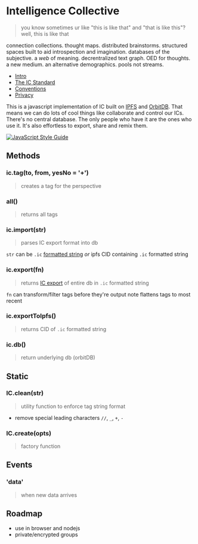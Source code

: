 # Intelligence Collective

> you know sometimes ur like "this is like that" and "that is like this"? well, this is like that

connection collections. thought maps. distributed brainstorms. structured spaces built to aid introspection and imagination. databases of the subjective. a *web* of meaning. decrentralized text graph. OED for thoughts. a new medium. an alternative demographics. pools not streams.

* [Intro](/docs/ic.md)
* [The IC Standard](/docs/ic-export.md)
* [Conventions](/docs/conventions.md)
* [Privacy](/docs/privacy.md)

This is a javascript implementation of IC built on [IPFS](https://ipfs.io/) and [OrbitDB](https://github.com/orbitdb/orbit-db). That means we can do lots of cool things like collaborate and control our ICs. There's no central database. The only people who have it are the ones who use it. It's also effortless to export, share and remix them.

[![JavaScript Style Guide](https://img.shields.io/badge/code_style-standard-brightgreen.svg)](https://standardjs.com)

## Methods

### ic.tag(to, from, yesNo = '+')
> creates a tag for the perspective

### all()
> returns all tags


### ic.import(str)
> parses IC export format into db

`str` can be `.ic` [formatted string](/docs/ic-export.md) *or* ipfs CID containing `.ic` formatted string

### ic.export(fn)
> returns [IC export](/docs/ic-export.md) of entire db in `.ic` formatted string

`fn` can transform/filter tags before they're output
note flattens tags to most recent

### ic.exportToIpfs()
> returns CID of `.ic` formatted string

### ic.db()
> return underlying db (orbitDB)

## Static

### IC.clean(str)
> utility function to enforce tag string format

* remove special leading characters `//`, `_`, `+`, `-`

### IC.create(opts)
> factory function 

## Events

### 'data'
> when new data arrives

## Roadmap

* use in browser and nodejs
* private/encrypted groups
